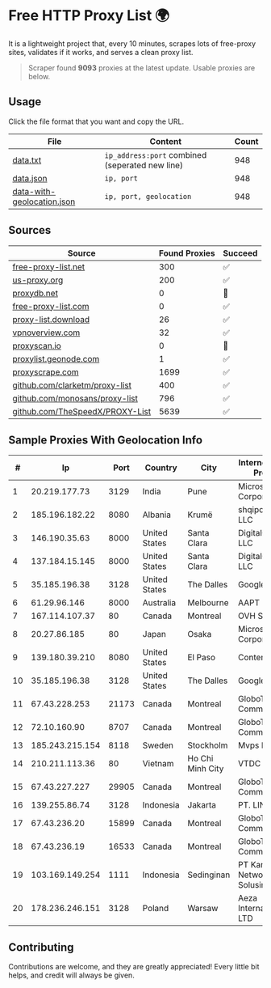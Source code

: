 
# Free HTTP Proxy List 🌍

It is a lightweight project that, every 10 minutes, scrapes lots of free-proxy sites, validates if it works, and serves a clean proxy list.


> Scraper found **9093** proxies at the latest update. Usable proxies are below.

## Usage

Click the file format that you want and copy the URL.


|File|Content|Count|
|----|-------|-----|
|[data.txt](https://raw.githubusercontent.com/themiralay/Proxy-List-World/master/data.txt)|`ip_address:port` combined (seperated new line)|948|
|[data.json](https://raw.githubusercontent.com/themiralay/Proxy-List-World/master/data.json)|`ip, port`|948|
|[data-with-geolocation.json](https://raw.githubusercontent.com/themiralay/Proxy-List-World/master/data-with-geolocation.json)|`ip, port, geolocation`|948|

## Sources

|Source|Found Proxies|Succeed|
|------|-------------|-------|
|[free-proxy-list.net](https://free-proxy-list.net)|300|✅|
|[us-proxy.org](https://www.us-proxy.org)|200|✅|
|[proxydb.net](http://proxydb.net)|0|🚫|
|[free-proxy-list.com](https://free-proxy-list.com/?page=&port=&type%5B%5D=http&type%5B%5D=https&up_time=0&search=Search)|0|✅|
|[proxy-list.download](https://www.proxy-list.download/HTTP)|26|✅|
|[vpnoverview.com](https://vpnoverview.com/privacy/anonymous-browsing/free-proxy-servers)|32|✅|
|[proxyscan.io](https://www.proxyscan.io)|0|🚫|
|[proxylist.geonode.com](https://proxylist.geonode.com/api/proxy-list?limit=300&page=1&sort_by=lastChecked&sort_type=desc&protocols=http,https)|1|✅|
|[proxyscrape.com](https://api.proxyscrape.com/v2/?request=displayproxies&protocol=http&timeout=10000&country=all&ssl=all&anonymity=all)|1699|✅|
|[github.com/clarketm/proxy-list](https://raw.githubusercontent.com/clarketm/proxy-list/master/proxy-list-raw.txt)|400|✅|
|[github.com/monosans/proxy-list](https://raw.githubusercontent.com/monosans/proxy-list/main/proxies/http.txt)|796|✅|
|[github.com/TheSpeedX/PROXY-List](https://raw.githubusercontent.com/TheSpeedX/PROXY-List/master/http.txt)|5639|✅|


## Sample Proxies With Geolocation Info

|#|Ip|Port|Country|City|Internet Service Provider|
|-|--|----|-------|----|-------------------------|
|1|20.219.177.73|3129|India|Pune|Microsoft Corporation|
|2|185.196.182.22|8080|Albania|Krumë|shqiponjaisp.al LLC|
|3|146.190.35.63|8000|United States|Santa Clara|DigitalOcean, LLC|
|4|137.184.15.145|8000|United States|Santa Clara|DigitalOcean, LLC|
|5|35.185.196.38|3128|United States|The Dalles|Google LLC|
|6|61.29.96.146|8000|Australia|Melbourne|AAPT Limited|
|7|167.114.107.37|80|Canada|Montreal|OVH SAS|
|8|20.27.86.185|80|Japan|Osaka|Microsoft Corporation|
|9|139.180.39.210|8080|United States|El Paso|Conterra|
|10|35.185.196.38|3128|United States|The Dalles|Google LLC|
|11|67.43.228.253|21173|Canada|Montreal|GloboTech Communications|
|12|72.10.160.90|8707|Canada|Montreal|GloboTech Communications|
|13|185.243.215.154|8118|Sweden|Stockholm|Mvps LTD|
|14|210.211.113.36|80|Vietnam|Ho Chi Minh City|VTDC|
|15|67.43.227.227|29905|Canada|Montreal|GloboTech Communications|
|16|139.255.86.74|3128|Indonesia|Jakarta|PT. LINKNET|
|17|67.43.236.20|15899|Canada|Montreal|GloboTech Communications|
|18|67.43.236.19|16533|Canada|Montreal|GloboTech Communications|
|19|103.169.149.254|1111|Indonesia|Sedinginan|PT Kangen Network Solusindo|
|20|178.236.246.151|3128|Poland|Warsaw|Aeza International LTD|



## Contributing

Contributions are welcome, and they are greatly appreciated! Every
little bit helps, and credit will always be given.

